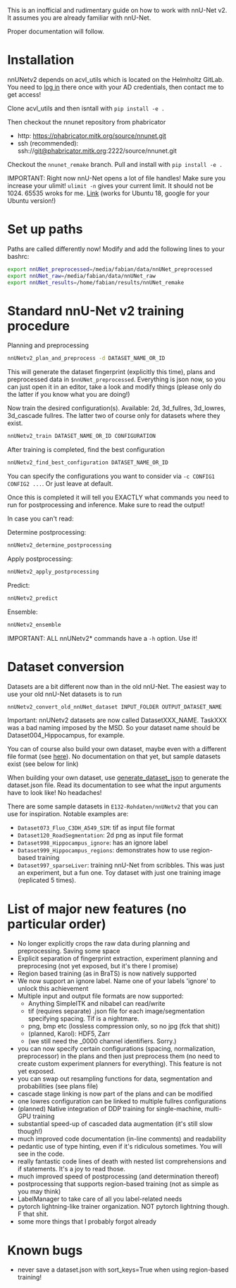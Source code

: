 This is an inofficial and rudimentary guide on how to work with nnU-Net v2. It assumes you are already familiar with 
nnU-Net.

Proper documentation will follow.

# Installation
nnUNetv2 depends on acvl_utils which is located on the Helmholtz GitLab. You need to 
[log in](https://gitlab.hzdr.de/users/sign_in?redirect_to_referer=yes) there once with your AD credentials, then 
contact me to get access!

Clone acvl_utils and then isntall with `pip install -e .`

Then checkout the nnunet repository from phabricator
- http: https://phabricator.mitk.org/source/nnunet.git
- ssh (recommended): ssh://git@phabricator.mitk.org:2222/source/nnunet.git

Checkout the `nnunet_remake` branch. Pull and install with `pip install -e .`

IMPORTANT: Right now nnU-Net opens a lot of file handles! Make sure you increase your ulimit!
`ulimit -n` gives your current limit. It should not be 1024. 65535 wroks for me. 
[Link](https://kupczynski.info/posts/ubuntu-18-10-ulimits/) (works for Ubuntu 18, google for your Ubuntu version!)

# Set up paths
Paths are called differently now!
Modify and add the following lines to your bashrc:

```bash
export nnUNet_preprocessed=/media/fabian/data/nnUNet_preprocessed
export nnUNet_raw=/media/fabian/data/nnUNet_raw
export nnUNet_results=/home/fabian/results/nnUNet_remake
```

# Standard nnU-Net v2 training procedure

Planning and preprocessing
```bash
nnUNetv2_plan_and_preprocess -d DATASET_NAME_OR_ID
```
This will generate the dataset fingerprint (explicitly this time), plans and preprocessed data in 
`$nnUNet_preprocessed`. Everything is json now, so you can just open it in an editor, take a look and modify things 
(please only do the latter if you know what you are doing!)

Now train the desired configuration(s). Available: 2d, 3d_fullres, 3d_lowres, 3d_cascade fullres. The latter two of 
course only for datasets where they exist.
```bash
nnUNetv2_train DATASET_NAME_OR_ID CONFIGURATION 
```

After training is completed, find the best configuration
```bash
nnUNetv2_find_best_configuration DATASET_NAME_OR_ID
```
You can specify the configurations you want to consider via `-c CONFIG1 CONFIG2 ...`. Or just leave at default.

Once this is completed it will tell you EXACTLY what commands you need to run for postprocessing and inference. 
Make sure to read the output!

In case you can't read:

Determine postprocessing:
```bash
nnUNetv2_determine_postprocessing
```
Apply postprocessing:
```bash
nnUNetv2_apply_postprocessing
```
Predict:
```bash
nnUNetv2_predict
```
Ensemble:
```bash
nnUNetv2_ensemble
```

IMPORTANT: ALL nnUNetv2* commands have a `-h` option. Use it!

# Dataset conversion
Datasets are a bit different now than in the old nnU-Net. The easiest way to use your old nnU-Net datasets is to run
```bash
nnUNetv2_convert_old_nnUNet_dataset INPUT_FOLDER OUTPUT_DATASET_NAME
```
Important: nnUNetv2 datasets are now called DatasetXXX_NAME. TaskXXX was a bad naming imposed by the MSD. So your 
dataset name should be Dataset004_Hippocampus, for example.

You can of course also build your own dataset, maybe even with a different file format (see 
[here](#list-of-major-new-features-no-particular-order)). No documentation on that yet, but sample datasets exist 
(see below for link)

When building your own dataset, use [generate_dataset_json](../nnunetv2/dataset_conversion/generate_dataset_json.py) 
to generate the dataset.json file. Read its documentation to see what the input arguments have to look like!
No headaches!

There are some sample datasets in `E132-Rohdaten/nnUNetv2` that you can use for inspiration. Notable examples are:
- `Dataset073_Fluo_C3DH_A549_SIM`: tif as input file format
- `Dataset120_RoadSegmentation`: 2d png as input file format
- `Dataset998_Hippocampus_ignore`: has an ignore label
- `Dataset999_Hippocampus_regions`: demonstrates how to use region-based training
- `Dataset997_sparseLiver`: training nnU-Net from scribbles. This was just an experiment, but a fun one. Toy dataset 
with just one training image (replicated 5 times).

# List of major new features (no particular order)
- No longer explicitly crops the raw data during planning and preprocessing. Saving some space
- Explicit separation of fingerprint extraction, experiment planning and preprocesing (not yet exposed, but it's 
there I promise)
- Region based training (as in BraTS) is now natively supported
- We now support an ignore label. Name one of your labels 'ignore' to unlock this achievement
- Multiple input and output file formats are now supported:
  - Anything SimpleITK and nibabel can read/write
  - tif (requires separate) .json file for each image/segmentation specifying spacing. Tif is a nightmare.
  - png, bmp etc (lossless compression only, so no jpg (fck that shit))
  - (planned, Karol): HDF5, Zarr
  - (we still need the _0000 channel identifiers. Sorry.)
- you can now specify certain configurations (spacing, normalization, preprocessor) in the plans and then just 
preprocess them (no need to create custom experiment planners for everything). This feature is not yet exposed.
- you can swap out resampling functions for data, segmentation and probabilities (see plans file)
- cascade stage linking is now part of the plans and can be modified
- one lowres configuration can be linked to multiple fullres configurations
- (planned) Native integration of DDP training for single-machine, multi-GPU training
- substantial speed-up of cascaded data augmentation (it's still slow though!)
- much improved code documentation (in-line comments) and readability
- pedantic use of type hinting, even if it's ridiculous sometimes. You will see in the code.
- really fantastic code lines of death with nested list comprehensions and if statements. It's a joy to read those.
- much improved speed of postprocessing (and determination thereof)
- postprocessing that supports region-based training (not as simple as you may think)
- LabelManager to take care of all you label-related needs
- pytorch lightning-like trainer organization. NOT pytorch lightning though. F that shit.
- some more things that I probably forgot already

# Known bugs
- never save a dataset.json with sort_keys=True when using region-based training!